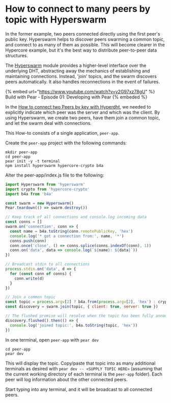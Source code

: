 # How to connect to many peers by topic with Hyperswarm

In the former example, two peers connected directly using the first peer's public key. Hyperswarm helps to discover peers swarming a common topic, and connect to as many of them as possible. This will become clearer in the Hypercore example, but it's the best way to distribute peer-to-peer data structures.

The [Hyperswarm](../building-blocks/hyperswarm.md) module provides a higher-level interface over the underlying DHT, abstracting away the mechanics of establishing and maintaining connections. Instead, 'join' topics, and the swarm discovers peers automatically. It also handles reconnections in the event of failures.

{% embed url="https://www.youtube.com/watch?v=y2G97xz78gU" %} Build with Pear - Episode 01: Developing with Pear {% embeded %}

In the [How to connect two Peers by key with Hyperdht](./connect-two-peers-by-key-with-hyperdht.md), we needed to explicitly indicate which peer was the server and which was the client. By using Hyperswarm, we create two peers, have them join a common topic, and let the swarm deal with connections.

This How-to consists of a single application, `peer-app`. 

Create the `peer-app` project with the following commands:

```
mkdir peer-app
cd peer-app
pear init -y -t terminal
npm install hyperswarm hypercore-crypto b4a
```

Alter the peer-app/index.js file to the following:

```javascript
import Hyperswarm from 'hyperswarm'
import crypto from 'hypercore-crypto'
import b4a from 'b4a'

const swarm = new Hyperswarm()
Pear.teardown(() => swarm.destroy())

// Keep track of all connections and console.log incoming data
const conns = []
swarm.on('connection', conn => {
  const name = b4a.toString(conn.remotePublicKey, 'hex')
  console.log('* got a connection from:', name, '*')
  conns.push(conn)
  conn.once('close', () => conns.splice(conns.indexOf(conn), 1))
  conn.on('data', data => console.log(`${name}: ${data}`))
})

// Broadcast stdin to all connections
process.stdin.on('data', d => {
  for (const conn of conns) {
    conn.write(d)
  }
})

// Join a common topic
const topic = process.argv[2] ? b4a.from(process.argv[2], 'hex') : crypto.randomBytes(32)
const discovery = swarm.join(topic, { client: true, server: true })

// The flushed promise will resolve when the topic has been fully announced to the DHT
discovery.flushed().then(() => {
  console.log('joined topic:', b4a.toString(topic, 'hex'))
})
```

In one terminal, open `peer-app` with `pear dev`

```
cd peer-app
pear dev
```

This will display the topic. Copy/paste that topic into as many additional terminals as desired with `pear dev -- <SUPPLY TOPIC HERE>` (assuming that the current working directory of each terminal is the `peer-app` folder). Each peer will log information about the other connected peers.

Start typing into any terminal, and it will be broadcast to all connected peers.
